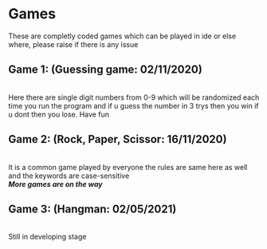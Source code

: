 # Games
These are completly coded games which can be played in ide or else where, please raise if there is any issue <br> 
<h2>Game 1: (Guessing game: 02/11/2020)</h2> <br>
Here there are single digit numbers from 0-9 which will be randomized each time you run the program and if u guess the number in 3 trys then you win if u dont then you lose.
Have fun<br>
<h2>Game 2: (Rock, Paper, Scissor: 16/11/2020)</h2> <br>
It is a common game played by everyone the rules are same here as well and the keywords are case-sensitive <br>
<b><i>More games are on the way</i></b>
<h2>Game 3: (Hangman: 02/05/2021)</h2> <br>
Still in developing stage
